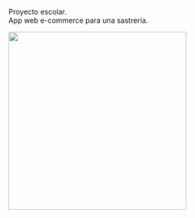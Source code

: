 Proyecto escolar.<br>
App web e-commerce para una sastrería. <br>

<img src="https://github.com/user-attachments/assets/e5ba473f-6f54-422e-bc80-1b36b1ca41ef" width="350">
